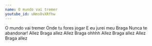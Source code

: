 ```yaml
---
name: O mundo vai tremer
youtube_id: uNmsOvXRfhw
---
```


O mundo vai tremer
Onde tu fores jogar
E eu jurei meu Braga
Nunca te abandonar!
Allez Braga allez
Allez Braga ohhhh
Allez Braga allez
Allez Braga allez
